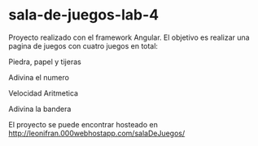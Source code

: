 # sala-de-juegos-lab-4
Proyecto realizado con el framework Angular.
El objetivo es realizar una pagina de juegos con cuatro juegos en total:

Piedra, papel y tijeras

Adivina el numero

Velocidad Aritmetica

Adivina la bandera

El proyecto se puede encontrar hosteado en http://leonifran.000webhostapp.com/salaDeJuegos/
